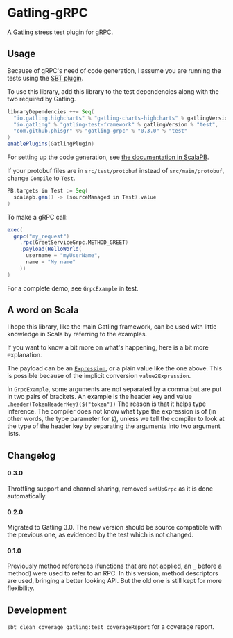 # Gatling-gRPC

A [Gatling](http://gatling.io/) stress test plugin for [gRPC](https://grpc.io/).

## Usage

Because of gRPC's need of code generation,
I assume you are running the tests using the
[SBT plugin](https://gatling.io/docs/current/extensions/sbt_plugin/).

To use this library, add this library to the test dependencies
along with the two required by Gatling.

```sbt
libraryDependencies ++= Seq(
  "io.gatling.highcharts" % "gatling-charts-highcharts" % gatlingVersion % "test",
  "io.gatling" % "gatling-test-framework" % gatlingVersion % "test",
  "com.github.phisgr" %% "gatling-grpc" % "0.3.0" % "test"
)
enablePlugins(GatlingPlugin)
```

For setting up the code generation, see
[the documentation in ScalaPB](https://scalapb.github.io/sbt-settings.html).

If your protobuf files are in `src/test/protobuf`
instead of `src/main/protobuf`, change `Compile` to `Test`.

```sbt
PB.targets in Test := Seq(
  scalapb.gen() -> (sourceManaged in Test).value
)
```

To make a gRPC call:

```scala
exec(
  grpc("my_request")
    .rpc(GreetServiceGrpc.METHOD_GREET)
    .payload(HelloWorld(
      username = "myUserName",
      name = "My name"
    ))
)
```

For a complete demo, see `GrpcExample` in test.

## A word on Scala

I hope this library, like the main Gatling framework,
can be used with little knowledge in Scala
by referring to the examples.

If you want to know a bit more on what's happening,
here is a bit more explanation.

The payload can be an [`Expression`](https://gatling.io/docs/2.3/session/expression_el/),
or a plain value like the one above.
This is possible because of the implicit conversion `value2Expression`.

In `GrpcExample`, some arguments are not separated by a comma
but are put in two pairs of brackets.
An example is the header key and value `.header(TokenHeaderKey)($("token"))`
The reason is that it helps type inference.
The compiler does not know what type the expression is of
(in other words, the type parameter for `$`),
unless we tell the compiler to look at the type of the header key
by separating the arguments into two argument lists.

## Changelog

#### 0.3.0
Throttling support and channel sharing,
removed `setUpGrpc` as it is done automatically.

#### 0.2.0
Migrated to Gatling 3.0.
The new version should be source compatible with the previous one,
as evidenced by the test which is not changed.

#### 0.1.0
Previously method references
(functions that are not applied, an `_` before a method)
were used to refer to an RPC.
In this version, method descriptors are used,
bringing a better looking API.
But the old one is still kept for more flexibility.

## Development

`sbt clean coverage gatling:test coverageReport` for a coverage report.
